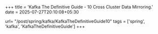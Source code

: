 +++
title = 'Kafka The Definitive Guide - 10 Cross Cluster Data Mirroring.'
date = 2025-07-27T20:10:08+05:30

url= "/post/spring/kafka/KafkaTheDefinitiveGuide10"
tags = ['spring', 'kafka', 'KafkaTheDefinitiveGuide']
+++

